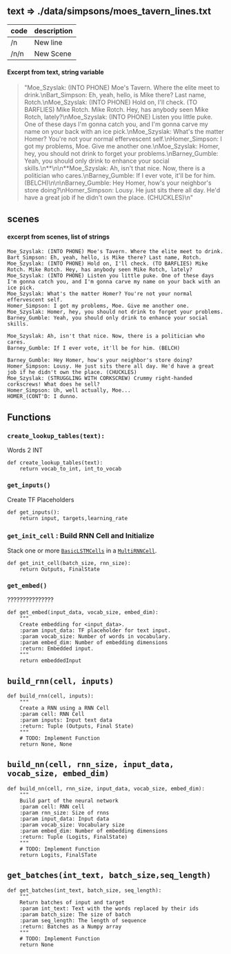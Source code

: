 ## text => ./data/simpsons/moes\_tavern\_lines.txt
| code|description|
|----|----|
|/n| New line|
|/n/n | New Scene|

#### Excerpt from text, string variable



>"Moe_Szyslak: (INTO PHONE) Moe's Tavern. Where the elite meet to drink.\nBart_Simpson: Eh, yeah, hello, is Mike there? Last name, Rotch.\nMoe_Szyslak: (INTO PHONE) Hold on, I'll check. (TO BARFLIES) Mike Rotch. Mike Rotch. Hey, has anybody seen Mike Rotch, lately?\nMoe_Szyslak: (INTO PHONE) Listen you little puke. One of these days I'm gonna catch you, and I'm gonna carve my name on your back with an ice pick.\nMoe_Szyslak: What's the matter Homer? You're not your normal effervescent self.\nHomer_Simpson: I got my problems, Moe. Give me another one.\nMoe_Szyslak: Homer, hey, you should not drink to forget your problems.\nBarney_Gumble: Yeah, you should only drink to enhance your social skills.\n**\n\n**Moe_Szyslak: Ah, isn't that nice. Now, there is a politician who cares.\nBarney_Gumble: If I ever vote, it'll be for him. (BELCH)\n\n\nBarney_Gumble: Hey Homer, how's your neighbor's store doing?\nHomer_Simpson: Lousy. He just sits there all day. He'd have a great job if he didn't own the place. (CHUCKLES)\n"


## scenes
#### excerpt from scenes, list of strings
```
Moe_Szyslak: (INTO PHONE) Moe's Tavern. Where the elite meet to drink.
Bart_Simpson: Eh, yeah, hello, is Mike there? Last name, Rotch.
Moe_Szyslak: (INTO PHONE) Hold on, I'll check. (TO BARFLIES) Mike Rotch. Mike Rotch. Hey, has anybody seen Mike Rotch, lately?
Moe_Szyslak: (INTO PHONE) Listen you little puke. One of these days I'm gonna catch you, and I'm gonna carve my name on your back with an ice pick.
Moe_Szyslak: What's the matter Homer? You're not your normal effervescent self.
Homer_Simpson: I got my problems, Moe. Give me another one.
Moe_Szyslak: Homer, hey, you should not drink to forget your problems.
Barney_Gumble: Yeah, you should only drink to enhance your social skills.

Moe_Szyslak: Ah, isn't that nice. Now, there is a politician who cares.
Barney_Gumble: If I ever vote, it'll be for him. (BELCH)

Barney_Gumble: Hey Homer, how's your neighbor's store doing?
Homer_Simpson: Lousy. He just sits there all day. He'd have a great job if he didn't own the place. (CHUCKLES)
Moe_Szyslak: (STRUGGLING WITH CORKSCREW) Crummy right-handed corkscrews! What does he sell?
Homer_Simpson: Uh, well actually, Moe...
HOMER_(CONT'D: I dunno.
```

## Functions 
### ```create_lookup_tables(text):```
Words 2 INT

```
def create_lookup_tables(text):
	return vocab_to_int, int_to_vocab
```

### ```get_inputs()```
Create TF Placeholders 

```
def get_inputs():
    return input, targets,learning_rate
```

### ```get_init_cell``` : Build RNN Cell and Initialize
Stack one or more [`BasicLSTMCells`](https://www.tensorflow.org/api_docs/python/tf/contrib/rnn/BasicLSTMCell) in a [`MultiRNNCell`](https://www.tensorflow.org/api_docs/python/tf/contrib/rnn/MultiRNNCell).

	def get_init_cell(batch_size, rnn_size):
	    return Outputs, FinalState

### ```get_embed()```
???????????????

	def get_embed(input_data, vocab_size, embed_dim):
	    """
	    Create embedding for <input_data>.
	    :param input_data: TF placeholder for text input.
	    :param vocab_size: Number of words in vocabulary.
	    :param embed_dim: Number of embedding dimensions
	    :return: Embedded input.
	    """
	    return embeddedInput


## ```build_rnn(cell, inputs)```

	def build_rnn(cell, inputs):
	    """
	    Create a RNN using a RNN Cell
	    :param cell: RNN Cell
	    :param inputs: Input text data
	    :return: Tuple (Outputs, Final State)
	    """
	    # TODO: Implement Function
	    return None, None
	    
## ```build_nn(cell, rnn_size, input_data, vocab_size, embed_dim)```
	def build_nn(cell, rnn_size, input_data, vocab_size, embed_dim):
	    """
	    Build part of the neural network
	    :param cell: RNN cell
	    :param rnn_size: Size of rnns
	    :param input_data: Input data
	    :param vocab_size: Vocabulary size
	    :param embed_dim: Number of embedding dimensions
	    :return: Tuple (Logits, FinalState)
	    """
	    # TODO: Implement Function
	    return Logits, FinalSTate
	 	
## ```get_batches(int_text, batch_size,seq_length)```
	def get_batches(int_text, batch_size, seq_length):
	    """
	    Return batches of input and target
	    :param int_text: Text with the words replaced by their ids
	    :param batch_size: The size of batch
	    :param seq_length: The length of sequence
	    :return: Batches as a Numpy array
	    """
	    # TODO: Implement Function
	    return None   
	    